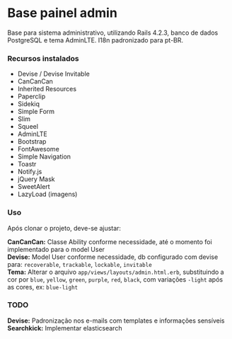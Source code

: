 Base painel admin
========

Base para sistema administrativo, utilizando Rails 4.2.3, banco de dados PostgreSQL e tema AdminLTE. I18n padronizado para pt-BR.

### Recursos instalados

* Devise / Devise Invitable
* CanCanCan
* Inherited Resources
* Paperclip
* Sidekiq
* Simple Form
* Slim
* Squeel
* AdminLTE
* Bootstrap
* FontAwesome
* Simple Navigation
* Toastr
* Notify.js
* jQuery Mask
* SweetAlert
* LazyLoad (imagens)


### Uso  

Após clonar o projeto, deve-se ajustar:  

**CanCanCan:** Classe Ability conforme necessidade, até o momento foi implementado para o model User  
**Devise:** Model User conforme necessidade, db configurado com devise para: `recoverable`, `trackable`, `lockable`, `invitable`  
**Tema:** Alterar o arquivo `app/views/layouts/admin.html.erb`, substituindo a cor por `blue`, `yellow`, `green`, `purple`, `red`, `black`, com variações `-light` após as cores, ex: `blue-light`


### TODO

**Devise:** Padronização nos e-mails com templates e informações sensíveis  
**Searchkick:** Implementar elasticsearch
